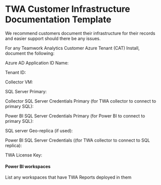 # TWA Customer Infrastructure Documentation Template



We recommend customers document their infrastructure for their records and easier support should there be any issues.

For any Teamwork Analytics Customer Azure Tenant (CAT) Install, document the following:



Azure AD Application ID Name:

Tenant ID: 

Collector VM: 

SQL Server Primary:

Collector SQL Server Credentials Primary (for TWA collector to connect to primary SQL):

Power BI SQL Server Credentials Primary (for Power BI to connect to primary SQL):



SQL server Geo-replica (if used):

Power BI SQL Server Credentials ((for TWA collector to connect to SQL replica):

TWA License Key:



#### Power BI workspaces

List any workspaces that have TWA Reports deployed in them